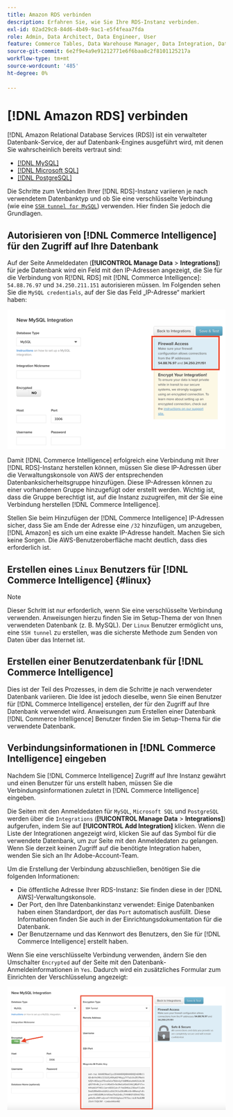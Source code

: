 ```yaml
---
title: Amazon RDS verbinden
description: Erfahren Sie, wie Sie Ihre RDS-Instanz verbinden.
exl-id: 02ad29c8-84d6-4b49-9ac1-e5f4feaa7fda
role: Admin, Data Architect, Data Engineer, User
feature: Commerce Tables, Data Warehouse Manager, Data Integration, Data Import/Export
source-git-commit: 6e2f9e4a9e91212771e6f6baa8c2f8101125217a
workflow-type: tm+mt
source-wordcount: '485'
ht-degree: 0%

---
```


# [!DNL Amazon RDS] verbinden

[!DNL Amazon Relational Database Services (RDS)] ist ein verwalteter Datenbank-Service, der auf Datenbank-Engines ausgeführt wird, mit denen Sie wahrscheinlich bereits vertraut sind:

* [[!DNL MySQL]](../integrations/mysql-via-a-direct-connection.md)
* [[!DNL Microsoft SQL]](../integrations/microsoft-sql-server.md)
* [[!DNL PostgreSQL]](../integrations/postgresql.md)

Die Schritte zum Verbinden Ihrer [!DNL RDS]-Instanz variieren je nach verwendetem Datenbanktyp und ob Sie eine verschlüsselte Verbindung (wie eine [`SSH tunnel for MySQL`](../integrations/mysql-via-ssh-tunnel.md)) verwenden. Hier finden Sie jedoch die Grundlagen.

## Autorisieren von [!DNL Commerce Intelligence] für den Zugriff auf Ihre Datenbank

Auf der Seite Anmeldedaten (**[!UICONTROL Manage Data** > **Integrations]**) für jede Datenbank wird ein Feld mit den IP-Adressen angezeigt, die Sie für die Verbindung von R[!DNL RDS] mit [!DNL Commerce Intelligence]: `54.88.76.97` und `34.250.211.151` autorisieren müssen. Im Folgenden sehen Sie die `MySQL credentials`, auf der Sie das Feld „IP-Adresse“ markiert haben:

![](../../../assets/RDS_IP.png)

Damit [!DNL Commerce Intelligence] erfolgreich eine Verbindung mit Ihrer [!DNL RDS]-Instanz herstellen können, müssen Sie diese IP-Adressen über die Verwaltungskonsole von AWS der entsprechenden Datenbanksicherheitsgruppe hinzufügen. Diese IP-Adressen können zu einer vorhandenen Gruppe hinzugefügt oder erstellt werden. Wichtig ist, dass die Gruppe berechtigt ist, auf die Instanz zuzugreifen, mit der Sie eine Verbindung herstellen [!DNL Commerce Intelligence].

Stellen Sie beim Hinzufügen der [!DNL Commerce Intelligence] IP-Adressen sicher, dass Sie am Ende der Adresse eine `/32` hinzufügen, um anzugeben, [!DNL Amazon] es sich um eine exakte IP-Adresse handelt. Machen Sie sich keine Sorgen. Die AWS-Benutzeroberfläche macht deutlich, dass dies erforderlich ist.

## Erstellen eines `Linux` Benutzers für [!DNL Commerce Intelligence] {#linux}

>[!NOTE]
>
>Dieser Schritt ist nur erforderlich, wenn Sie eine verschlüsselte Verbindung verwenden. Anweisungen hierzu finden Sie im Setup-Thema der von Ihnen verwendeten Datenbank (z. B. MySQL). Der `Linux` Benutzer ermöglicht uns, eine `SSH tunnel` zu erstellen, was die sicherste Methode zum Senden von Daten über das Internet ist.

## Erstellen einer Benutzerdatenbank für [!DNL Commerce Intelligence]

Dies ist der Teil des Prozesses, in dem die Schritte je nach verwendeter Datenbank variieren. Die Idee ist jedoch dieselbe, wenn Sie einen Benutzer für [!DNL Commerce Intelligence] erstellen, der für den Zugriff auf Ihre Datenbank verwendet wird. Anweisungen zum Erstellen einer Datenbank [!DNL Commerce Intelligence] Benutzer finden Sie im Setup-Thema für die verwendete Datenbank.

## Verbindungsinformationen in [!DNL Commerce Intelligence] eingeben

Nachdem Sie [!DNL Commerce Intelligence] Zugriff auf Ihre Instanz gewährt und einen Benutzer für uns erstellt haben, müssen Sie die Verbindungsinformationen zuletzt in [!DNL Commerce Intelligence] eingeben.

Die Seiten mit den Anmeldedaten für `MySQL`, `Microsoft SQL` und `PostgreSQL` werden über die `Integrations` (**[!UICONTROL Manage Data** > **Integrations]**) aufgerufen, indem Sie auf **[!UICONTROL Add Integration]** klicken. Wenn die Liste der Integrationen angezeigt wird, klicken Sie auf das Symbol für die verwendete Datenbank, um zur Seite mit den Anmeldedaten zu gelangen. Wenn Sie derzeit keinen Zugriff auf die benötigte Integration haben, wenden Sie sich an Ihr Adobe-Account-Team.

Um die Erstellung der Verbindung abzuschließen, benötigen Sie die folgenden Informationen:

* Die öffentliche Adresse Ihrer RDS-Instanz: Sie finden diese in der [!DNL AWS]-Verwaltungskonsole.
* Der Port, den Ihre Datenbankinstanz verwendet: Einige Datenbanken haben einen Standardport, der das `Port` automatisch ausfüllt. Diese Informationen finden Sie auch in der Einrichtungsdokumentation für die Datenbank.
* Der Benutzername und das Kennwort des Benutzers, den Sie für [!DNL Commerce Intelligence] erstellt haben.

Wenn Sie eine verschlüsselte Verbindung verwenden, ändern Sie den Umschalter `Encrypted` auf der Seite mit den Datenbank-Anmeldeinformationen in `Yes`. Dadurch wird ein zusätzliches Formular zum Einrichten der Verschlüsselung angezeigt:

![](../../../assets/sql-integration-encrypted-yes.png)


